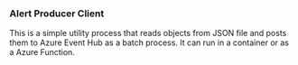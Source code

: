 ### Alert Producer Client

This is a simple utility process that reads objects from JSON file and posts them to Azure Event Hub as a batch process. It can run in a container or as a Azure Function.
